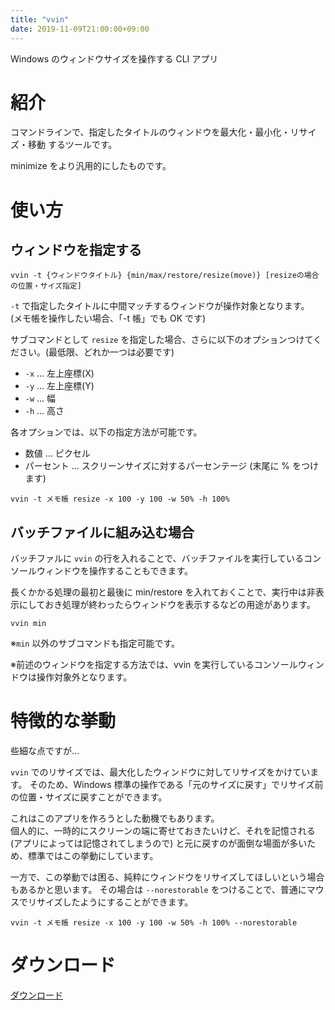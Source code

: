 ```yaml
---
title: "vvin"
date: 2019-11-09T21:00:00+09:00
---
```


Windows のウィンドウサイズを操作する CLI アプリ

<!--more-->

# 紹介

コマンドラインで、指定したタイトルのウィンドウを最大化・最小化・リサイズ・移動 するツールです。

minimize をより汎用的にしたものです。

# 使い方

## ウィンドウを指定する

```
vvin -t {ウィンドウタイトル} {min/max/restore/resize(move)} [resizeの場合の位置・サイズ指定]
```

`-t` で指定したタイトルに中間マッチするウィンドウが操作対象となります。<br />
(メモ帳を操作したい場合、「-t 帳」でも OK です)

サブコマンドとして `resize` を指定した場合、さらに以下のオプションつけてください。(最低限、どれか一つは必要です)

* `-x` … 左上座標(X)
* `-y` … 左上座標(Y)
* `-w` … 幅
* `-h` … 高さ

各オプションでは、以下の指定方法が可能です。

* 数値 … ピクセル
* パーセント … スクリーンサイズに対するパーセンテージ (末尾に % をつけます)

```
vvin -t メモ帳 resize -x 100 -y 100 -w 50% -h 100%
```

## バッチファイルに組み込む場合

バッチファルに `vvin` の行を入れることで、バッチファイルを実行しているコンソールウィンドウを操作することもできます。

長くかかる処理の最初と最後に min/restore を入れておくことで、実行中は非表示にしておき処理が終わったらウィンドウを表示するなどの用途があります。

```
vvin min
```

※`min` 以外のサブコマンドも指定可能です。

※前述のウィンドウを指定する方法では、vvin を実行しているコンソールウィンドウは操作対象外となります。

# 特徴的な挙動

些細な点ですが…

`vvin` でのリサイズでは、最大化したウィンドウに対してリサイズをかけています。
そのため、Windows 標準の操作である「元のサイズに戻す」でリサイズ前の位置・サイズに戻すことができます。

これはこのアプリを作ろうとした動機でもあります。<br />
個人的に、一時的にスクリーンの端に寄せておきたいけど、それを記憶される (アプリによっては記憶されてしまうので) と元に戻すのが面倒な場面が多いため、標準ではこの挙動にしています。

一方で、この挙動では困る、純粋にウィンドウをリサイズしてほしいという場合もあるかと思います。
その場合は `--norestorable` をつけることで、普通にマウスでリサイズしたようにすることができます。

```
vvin -t メモ帳 resize -x 100 -y 100 -w 50% -h 100% --norestorable
```

# ダウンロード

[ダウンロード](https://github.com/shu-go/vvin/releases)
